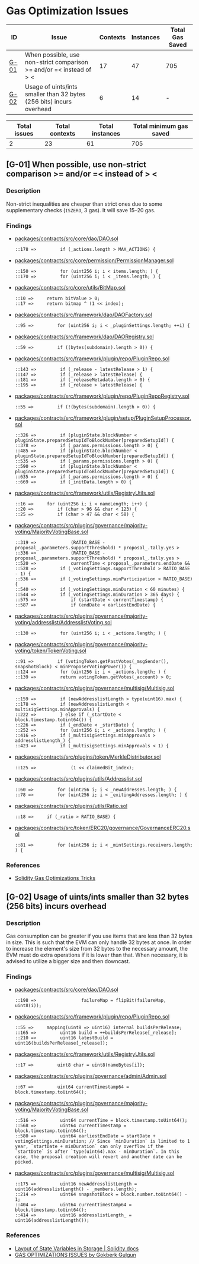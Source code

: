 # Gas Optimization Issues

| ID  | Issue | Contexts | Instances | Total Gas Saved |
| --- | ----- | -------- | --------- | --------------- |
| [G-01](#g-01-when-possible-use-non-strict-comparison--andor--instead-of--) | When possible, use non-strict comparison >= and/or =< instead of > < | 17 | 47 | 705 |
| [G-02](#g-02-usage-of-uintsints-smaller-than-32-bytes-256-bits-incurs-overhead) | Usage of uints/ints smaller than 32 bytes (256 bits) incurs overhead | 6 | 14 | - |


| Total issues | Total contexts | Total instances | Total minimum gas saved |
| ------------ | -------------- | --------------- | ----------------------- |
| 2            | 23             | 61              | 705                  |

## [G-01] When possible, use non-strict comparison >= and/or =< instead of > <

### Description

Non-strict inequalities are cheaper than strict ones due to some supplementary checks (`ISZERO`, 3 gas). It will save 15–20 gas.

### Findings

- [packages/contracts/src/core/dao/DAO.sol](https://github.com/code-423n4/2023-03-aragon/tree/main/packages/contracts/src/core/dao/DAO.sol)
  ```Solidity
  ::178 =>         if (_actions.length > MAX_ACTIONS) {
  ```
- [packages/contracts/src/core/permission/PermissionManager.sol](https://github.com/code-423n4/2023-03-aragon/tree/main/packages/contracts/src/core/permission/PermissionManager.sol)
  ```Solidity
  ::150 =>         for (uint256 i; i < items.length; ) {
  ::170 =>         for (uint256 i; i < _items.length; ) {
  ```
- [packages/contracts/src/core/utils/BitMap.sol](https://github.com/code-423n4/2023-03-aragon/tree/main/packages/contracts/src/core/utils/BitMap.sol)
  ```Solidity
  ::10 =>     return bitValue > 0;
  ::17 =>     return bitmap ^ (1 << index);
  ```
- [packages/contracts/src/framework/dao/DAOFactory.sol](https://github.com/code-423n4/2023-03-aragon/tree/main/packages/contracts/src/framework/dao/DAOFactory.sol)
  ```Solidity
  ::95 =>         for (uint256 i; i < _pluginSettings.length; ++i) {
  ```
- [packages/contracts/src/framework/dao/DAORegistry.sol](https://github.com/code-423n4/2023-03-aragon/tree/main/packages/contracts/src/framework/dao/DAORegistry.sol)
  ```Solidity
  ::59 =>         if ((bytes(subdomain).length > 0)) {
  ```
- [packages/contracts/src/framework/plugin/repo/PluginRepo.sol](https://github.com/code-423n4/2023-03-aragon/tree/main/packages/contracts/src/framework/plugin/repo/PluginRepo.sol)
  ```Solidity
  ::143 =>         if (_release - latestRelease > 1) {
  ::147 =>         if (_release > latestRelease) {
  ::181 =>         if (_releaseMetadata.length > 0) {
  ::195 =>         if (_release > latestRelease) {
  ```
- [packages/contracts/src/framework/plugin/repo/PluginRepoRegistry.sol](https://github.com/code-423n4/2023-03-aragon/tree/main/packages/contracts/src/framework/plugin/repo/PluginRepoRegistry.sol)
  ```Solidity
  ::55 =>         if (!(bytes(subdomain).length > 0)) {
  ```
- [packages/contracts/src/framework/plugin/setup/PluginSetupProcessor.sol](https://github.com/code-423n4/2023-03-aragon/tree/main/packages/contracts/src/framework/plugin/setup/PluginSetupProcessor.sol)
  ```Solidity
  ::326 =>         if (pluginState.blockNumber < pluginState.preparedSetupIdToBlockNumber[preparedSetupId]) {
  ::378 =>         if (_params.permissions.length > 0) {
  ::485 =>         if (pluginState.blockNumber < pluginState.preparedSetupIdToBlockNumber[preparedSetupId]) {
  ::535 =>         if (_params.permissions.length > 0) {
  ::590 =>         if (pluginState.blockNumber < pluginState.preparedSetupIdToBlockNumber[preparedSetupId]) {
  ::635 =>         if (_params.permissions.length > 0) {
  ::669 =>         if (_initData.length > 0) {
  ```
- [packages/contracts/src/framework/utils/RegistryUtils.sol](https://github.com/code-423n4/2023-03-aragon/tree/main/packages/contracts/src/framework/utils/RegistryUtils.sol)
  ```Solidity
  ::16 =>     for (uint256 i; i < nameLength; i++) {
  ::20 =>         if (char > 96 && char < 123) {
  ::25 =>         if (char > 47 && char < 58) {
  ```
- [packages/contracts/src/plugins/governance/majority-voting/MajorityVotingBase.sol](https://github.com/code-423n4/2023-03-aragon/tree/main/packages/contracts/src/plugins/governance/majority-voting/MajorityVotingBase.sol)
  ```Solidity
  ::319 =>             (RATIO_BASE - proposal_.parameters.supportThreshold) * proposal_.tally.yes >
  ::336 =>             (RATIO_BASE - proposal_.parameters.supportThreshold) * proposal_.tally.yes >
  ::520 =>             currentTime < proposal_.parameters.endDate &&
  ::528 =>         if (_votingSettings.supportThreshold > RATIO_BASE - 1) {
  ::536 =>         if (_votingSettings.minParticipation > RATIO_BASE) {
  ::540 =>         if (_votingSettings.minDuration < 60 minutes) {
  ::544 =>         if (_votingSettings.minDuration > 365 days) {
  ::575 =>             if (startDate < currentTimestamp) {
  ::587 =>             if (endDate < earliestEndDate) {
  ```
- [packages/contracts/src/plugins/governance/majority-voting/addresslist/AddresslistVoting.sol](https://github.com/code-423n4/2023-03-aragon/tree/main/packages/contracts/src/plugins/governance/majority-voting/addresslist/AddresslistVoting.sol)
  ```Solidity
  ::130 =>         for (uint256 i; i < _actions.length; ) {
  ```
- [packages/contracts/src/plugins/governance/majority-voting/token/TokenVoting.sol](https://github.com/code-423n4/2023-03-aragon/tree/main/packages/contracts/src/plugins/governance/majority-voting/token/TokenVoting.sol)
  ```Solidity
  ::91 =>         if (votingToken.getPastVotes(_msgSender(), snapshotBlock) < minProposerVotingPower()) {
  ::124 =>         for (uint256 i; i < _actions.length; ) {
  ::139 =>         return votingToken.getVotes(_account) > 0;
  ```
- [packages/contracts/src/plugins/governance/multisig/Multisig.sol](https://github.com/code-423n4/2023-03-aragon/tree/main/packages/contracts/src/plugins/governance/multisig/Multisig.sol)
  ```Solidity
  ::159 =>         if (newAddresslistLength > type(uint16).max) {
  ::178 =>         if (newAddresslistLength < multisigSettings.minApprovals) {
  ::222 =>         } else if (_startDate < block.timestamp.toUint64()) {
  ::226 =>         if (_endDate < _startDate) {
  ::252 =>         for (uint256 i; i < _actions.length; ) {
  ::416 =>         if (_multisigSettings.minApprovals > addresslistLength_) {
  ::423 =>         if (_multisigSettings.minApprovals < 1) {
  ```
- [packages/contracts/src/plugins/token/MerkleDistributor.sol](https://github.com/code-423n4/2023-03-aragon/tree/main/packages/contracts/src/plugins/token/MerkleDistributor.sol)
  ```Solidity
  ::125 =>             (1 << claimedBit_index);
  ```
- [packages/contracts/src/plugins/utils/Addresslist.sol](https://github.com/code-423n4/2023-03-aragon/tree/main/packages/contracts/src/plugins/utils/Addresslist.sol)
  ```Solidity
  ::60 =>         for (uint256 i; i < _newAddresses.length; ) {
  ::78 =>         for (uint256 i; i < _exitingAddresses.length; ) {
  ```
- [packages/contracts/src/plugins/utils/Ratio.sol](https://github.com/code-423n4/2023-03-aragon/tree/main/packages/contracts/src/plugins/utils/Ratio.sol)
  ```Solidity
  ::18 =>     if (_ratio > RATIO_BASE) {
  ```
- [packages/contracts/src/token/ERC20/governance/GovernanceERC20.sol](https://github.com/code-423n4/2023-03-aragon/tree/main/packages/contracts/src/token/ERC20/governance/GovernanceERC20.sol)
  ```Solidity
  ::81 =>         for (uint256 i; i < _mintSettings.receivers.length; ) {
  ```

### References
- [Solidity Gas Optimizations Tricks](https://betterprogramming.pub/solidity-gas-optimizations-and-tricks-2bcee0f9f1f2)


## [G-02] Usage of uints/ints smaller than 32 bytes (256 bits) incurs overhead

### Description

Gas consumption can be greater if you use items that are less than 32 bytes in size. This is such that the EVM can only handle 32 bytes at once. In order to increase the element's size from 32 bytes to the necessary amount, the EVM must do extra operations if it is lower than that. When necessary, it is advised to utilize a bigger size and then downcast.

### Findings

- [packages/contracts/src/core/dao/DAO.sol](https://github.com/code-423n4/2023-03-aragon/tree/main/packages/contracts/src/core/dao/DAO.sol)
  ```Solidity
  ::198 =>                 failureMap = flipBit(failureMap, uint8(i));
  ```
- [packages/contracts/src/framework/plugin/repo/PluginRepo.sol](https://github.com/code-423n4/2023-03-aragon/tree/main/packages/contracts/src/framework/plugin/repo/PluginRepo.sol)
  ```Solidity
  ::55 =>     mapping(uint8 => uint16) internal buildsPerRelease;
  ::165 =>         uint16 build = ++buildsPerRelease[_release];
  ::210 =>         uint16 latestBuild = uint16(buildsPerRelease[_release]);
  ```
- [packages/contracts/src/framework/utils/RegistryUtils.sol](https://github.com/code-423n4/2023-03-aragon/tree/main/packages/contracts/src/framework/utils/RegistryUtils.sol)
  ```Solidity
  ::17 =>         uint8 char = uint8(nameBytes[i]);
  ```
- [packages/contracts/src/plugins/governance/admin/Admin.sol](https://github.com/code-423n4/2023-03-aragon/tree/main/packages/contracts/src/plugins/governance/admin/Admin.sol)
  ```Solidity
  ::67 =>         uint64 currentTimestamp64 = block.timestamp.toUint64();
  ```
- [packages/contracts/src/plugins/governance/majority-voting/MajorityVotingBase.sol](https://github.com/code-423n4/2023-03-aragon/tree/main/packages/contracts/src/plugins/governance/majority-voting/MajorityVotingBase.sol)
  ```Solidity
  ::516 =>         uint64 currentTime = block.timestamp.toUint64();
  ::568 =>         uint64 currentTimestamp = block.timestamp.toUint64();
  ::580 =>         uint64 earliestEndDate = startDate + votingSettings.minDuration; // Since `minDuration` is limited to 1 year, `startDate + minDuration` can only overflow if the `startDate` is after `type(uint64).max - minDuration`. In this case, the proposal creation will revert and another date can be picked.
  ```
- [packages/contracts/src/plugins/governance/multisig/Multisig.sol](https://github.com/code-423n4/2023-03-aragon/tree/main/packages/contracts/src/plugins/governance/multisig/Multisig.sol)
  ```Solidity
  ::175 =>         uint16 newAddresslistLength = uint16(addresslistLength() - _members.length);
  ::214 =>         uint64 snapshotBlock = block.number.toUint64() - 1;
  ::404 =>         uint64 currentTimestamp64 = block.timestamp.toUint64();
  ::414 =>         uint16 addresslistLength_ = uint16(addresslistLength());
  ```

### References
- [Layout of State Variables in Storage | Solidity docs](https://docs.soliditylang.org/en/v0.8.11/internals/layout_in_storage.html#layout-of-state-variables-in-storage)
- [GAS OPTIMIZATIONS ISSUES by Gokberk Gulgun](https://hackmd.io/@W1m6lTsFT5WAy9C_lRTX_g/rkr5Laoys)